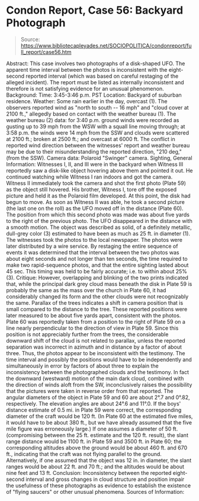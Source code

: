 # Condon Report, Case 56: Backyard Photograph

> Source: https://www.bibliotecapleyades.net/SOCIOPOLITICA/condonreport/full_report/case56.htm

Abstract:
This case involves two photographs of a disk-shaped UFO. The apparent time interval between the photos is inconsistent with the eight-second reported interval (which was based on careful restaging of the alleged incident). The report must be listed as internally inconsistent and therefore is not satisfying evidence for an unusual phenomenon.
Background:
Time: 3:45-3:46 p.m. PST
Location: Backyard of suburban residence.
Weather: Some rain earlier in the day, overcast (1). The observers reported wind as "north to south -- 16 mph" and "cloud cover at 2100 ft.," allegedly based on contact with the weather bureau (1). The weather bureau (2) data: for 3:40 p.m. ground winds were recorded as gusting up to 39 mph from the WSW with a squall line moving through; at 3:58 p.m. the winds were 14 mph from the SSW and clouds were scattered at 2100 ft.; broken at 2500 ft.; and overcast at 6000 ft. The conflict in reported wind direction between the witnesses' report and weather bureau may be due to their misunderstanding the reported direction, "210 deg," (from the SSW).
Camera data: Polaroid "Swinger" camera.
Sighting, General Information:
Witnesses I, II, and III were in the backyard when Witness III reportedly saw a disk-like object hovering above them and pointed it out. He continued watching while Witness I ran indoors and got the camera. Witness II immediately took the camera and shot the first
photo (Plate 59) as the object still hovered. His brother, Witness I, tore off the exposed picture and held it as the Polaroid film developed.
At this point, the disk had begun to move. As soon as Witness II was able, he took a second picture (the last one on the roll) as the UFO moved off in the distance (Plate 60). The position from which this second photo was made was about five yards to the right of the previous photo. The UFO disappeared in the distance with a smooth motion.
The object was described as solid, of a definitely metallic, dull-grey color (3) estimated to have been as much as 25 ft. in diameter (1).
The witnesses took the photos to the local newspaper. The photos were later distributed by a wire service.
By restaging the entire sequence of events it was determined that the interval between the two photos was about eight seconds and not longer than ten seconds, the time required to make two rapid-sequence photos, and that the entire sighting lasted about 45 sec. This timing was held to be fairly accurate; i.e. to within about 25% (3).
Critique:
However, overlapping and blinking of the two prints indicated that, while the principal dark grey cloud mass beneath the disk in Plate 59 is probably the same as the mass over the church in Plate 60, it had considerably changed its form and the other clouds were not recognizably the same.
Parallax of the trees indicates a shift in camera position that is small compared to the distance to the tree. These reported positions were later measured to be about five yards apart, consistent with the photos. Plate 60 was reportedly taken from a position to the right of Plate 59 on a line nearly perpendicular to the direction of view in Plate 59. Since this position is not appreciably further from the trees, the considerable downward shift of the cloud is not related to parallax, unless the reported separation was incorrect in azimuth and in distance by a factor of about three.
Thus, the photos appear to be inconsistent with the testimony. The time interval and possibly the positions would have to be independently and simultaneously in error by factors of about three to explain the inconsistency between the photographed clouds and the testimony. In fact the downward (westward) motion of the main dark cloud, combined with the direction of winds aloft from the SW, inconclusively raises the possibility that the pictures were taken in reverse order from that reported.
The angular diameters of the object in Plate 59 and 60 are about 2°.7 and 0°.82, respectively. The elevation angles are about 24°.6 and 11°.0. If the boys' distance estimate of 0.5 mi. in Plate 59 were correct, the corresponding diameter of the craft would be 120 ft. (In Plate 60 at the estimated five miles, it would have to be about 380 ft., but we have already assumed that the five mile figure was erroneously large.) If one assumes a diameter of 50 ft. (compromising between the 25 ft. estimate and the 120 ft. result), the slant range distance would be 1100 ft. in Plate 59 and 3500 ft. in Plate 60; the corresponding altitudes above the ground would be about 460 ft. and 670 ft., indicating that the craft was not flying parallel to the ground.
Alternatively, if one assumed that the object was 12 in. in diameter, the slant ranges would be about 22 ft. and 70 ft.; and the altitudes would be about nine feet and 13 ft.
Conclusion:
Inconsistency between the reported eight-second interval and gross changes in cloud structure and position impair the usefulness of these photographs as evidence to establish the existence of "flying saucers" or other unusual phenomena.
Sources of Information:
